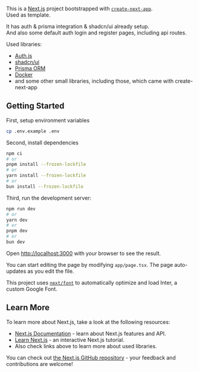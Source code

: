 This is a [Next.js](https://nextjs.org/) project bootstrapped with [`create-next-app`](https://github.com/vercel/next.js/tree/canary/packages/create-next-app).    
Used as template.

It has auth & prisma integration & shadcn/ui already setup.   
And also some default auth login and register pages, including api routes.

Used libraries:
  - [Auth.js](https://authjs.dev/)
  - [shadcn/ui](https://ui.shadcn.com/)
  - [Prisma ORM](https://www.prisma.io/)
  - [Docker](https://www.docker.com/)
  - and some other small libraries, including those, which came with create-next-app

## Getting Started

First, setup environment variables

```bash
cp .env.example .env
```

Second, install dependencies

```bash
npm ci
# or
pnpm install --frozen-lockfile
# or
yarn install --frozen-lockfile
# or 
bun install --frozen-lockfile
```

Third, run the development server:

```bash
npm run dev
# or
yarn dev
# or
pnpm dev
# or
bun dev
```

Open [http://localhost:3000](http://localhost:3000) with your browser to see the result.

You can start editing the page by modifying `app/page.tsx`. The page auto-updates as you edit the file.

This project uses [`next/font`](https://nextjs.org/docs/basic-features/font-optimization) to automatically optimize and load Inter, a custom Google Font.

## Learn More

To learn more about Next.js, take a look at the following resources:

- [Next.js Documentation](https://nextjs.org/docs) - learn about Next.js features and API.
- [Learn Next.js](https://nextjs.org/learn) - an interactive Next.js tutorial.
- Also check links above to learn more about used libraries.

You can check out [the Next.js GitHub repository](https://github.com/vercel/next.js/) - your feedback and contributions are welcome!
